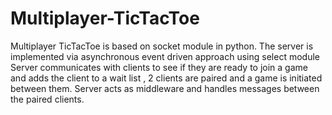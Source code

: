 # Multiplayer-TicTacToe
Multiplayer TicTacToe is based on socket module in python.
The server is implemented via asynchronous event driven approach using select module
Server communicates with clients to see if they are ready to join a game and adds the client to a wait list , 2 clients are paired and a game is initiated between them.
Server acts as middleware and handles messages between the paired clients.

